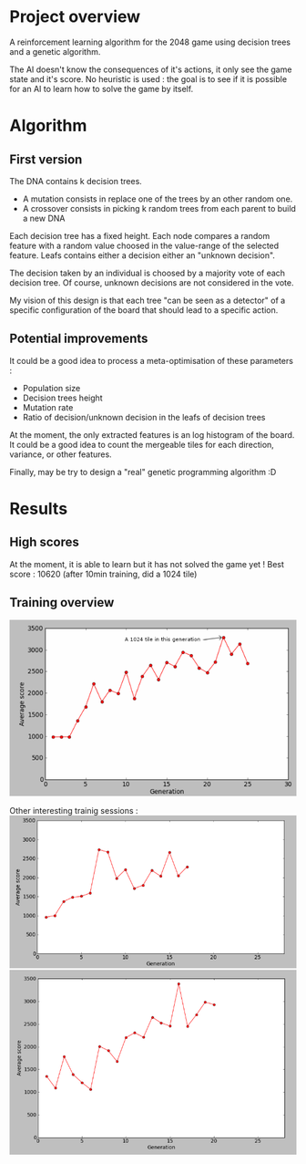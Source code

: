 Project overview
================

A reinforcement learning algorithm for the 2048 game using decision trees and a
genetic algorithm.

The AI doesn't know the consequences of it's actions, it only see the game
state and it's score. No heuristic is used : the goal is to see if it is
possible for an AI to learn how to solve the game by itself.

Algorithm
=========

First version
-------------

The DNA contains k decision trees.
* A mutation consists in replace one of the trees by an other random one.
* A crossover consists in picking k random trees from each parent to build a new DNA

Each decision tree has a fixed height. Each node compares a random feature
with a random value choosed in the value-range of the selected feature.
Leafs contains either a decision either an "unknown decision".

The decision taken by an individual is choosed by a majority vote of each decision tree.
Of course, unknown decisions are not considered in the vote.

My vision of this design is that each tree "can be seen as a detector" of a
specific configuration of the board that should lead to a specific action.

Potential improvements
----------------------

It could be a good idea to process a meta-optimisation of these parameters :

* Population size
* Decision trees height
* Mutation rate
* Ratio of decision/unknown decision in the leafs of decision trees

At the moment, the only extracted features is an log histogram of the board. It
could be a good idea to count the mergeable tiles for each direction, variance,
or other features.

Finally, may be try to design a "real" genetic programming algorithm :D

Results
=======

High scores
-----------

At the moment, it is able to learn but it has not solved the game yet !
Best score : 10620 (after 10min training, did a 1024 tile)

Training overview
----------------

![Training](images/training3.png)

Other interesting trainig sessions :
![Training](images/training.png)
![Training](images/training2.png)
